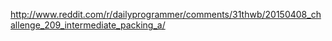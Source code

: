 http://www.reddit.com/r/dailyprogrammer/comments/31thwb/20150408_challenge_209_intermediate_packing_a/
